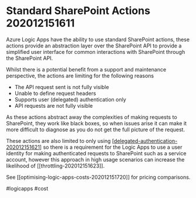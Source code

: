 # Standard SharePoint Actions 202012151611

Azure Logic Apps have the ability to use standard SharePoint actions, these actions provide an abstraction layer over the SharePoint API to provide a simplified user interface for common interactions with SharePoint through the SharePoint API.

Whilst there is a potential benefit from a support and maintenance perspective, the actions are limiting for the following reasons

- The API request sent is not fully visible
- Unable to define request headers
- Supports user (delegated) authentication only
- API requests are not fully visible

As these actions abstract away the complexities of making requests to SharePoint, they work like black boxes, so when issues arise it can make it more difficult to diagnose as you do not get the full picture of the request.

These actions are also limited to only using [[delegated-authentication-202012151621]] so there is a requirement for the Logic Apps to use a user identity for making authenticated requests to SharePoint such as a service account, however this approach in high usage scenarios can increase the likelihood of [[throttling-202012151623]].

See [[optimising-logic-apps-costs-202012151720]] for pricing comparisons.

#logicapps #cost

[//begin]: # "Autogenerated link references for markdown compatibility"
[delegated-authentication-202012151621]: delegated-authentication-202012151621 "Delegated Authentication 202012151621"
[//end]: # "Autogenerated link references"